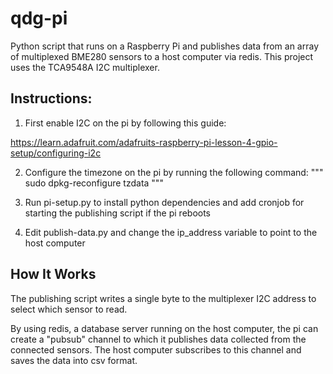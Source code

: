 # qdg-pi
Python script that runs on a Raspberry Pi and publishes data from an array of multiplexed BME280 sensors to a host computer via redis. This project uses the TCA9548A I2C multiplexer.

## Instructions:

1) First enable I2C on the pi by following this guide:

https://learn.adafruit.com/adafruits-raspberry-pi-lesson-4-gpio-setup/configuring-i2c

2) Configure the timezone on the pi by running the following command:
"""
sudo dpkg-reconfigure tzdata
"""

3) Run pi-setup.py to install python dependencies and add cronjob for starting the publishing script if the pi reboots

4) Edit publish-data.py and change the ip_address variable to point to the host computer

## How It Works
The publishing script writes a single byte to the multiplexer I2C address to select which sensor to read. 

By using redis, a database server running on the host computer, the pi can create a "pubsub" channel to which it publishes data collected from the connected sensors. The host computer subscribes to this channel and saves the data into csv format.

